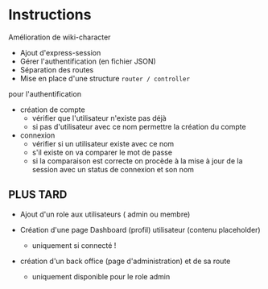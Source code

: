 # Instructions

Amélioration de wiki-character

- Ajout d'express-session
- Gérer l'authentification (en fichier JSON)
- Séparation des routes
- Mise en place d'une structure `router / controller`

pour l'authentification
- création de compte
    - vérifier que l'utilisateur n'existe pas déjà
    - si pas d'utilisateur avec ce nom permettre la création du compte
- connexion
    - vérifier si un utilisateur existe avec ce nom
    - s'il existe on va comparer le mot de passe
    - si la comparaison est correcte on procède à la mise à jour de la session avec un status de connexion et son nom


## PLUS TARD
- Ajout d'un role aux utilisateurs ( admin ou membre)
- Création d'une page Dashboard (profil) utilisateur (contenu placeholder)
    - uniquement si connecté !

- création d'un back office (page d'administration) et de sa route
    - uniquement disponible pour le role admin
